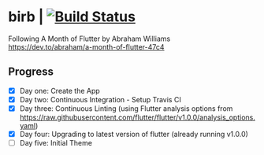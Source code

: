# birb | [![Build Status](https://travis-ci.org/aelgasser/my-birb.svg?branch=master)](https://travis-ci.org/aelgasser/my-birb)

Following A Month of Flutter by Abraham Williams  
https://dev.to/abraham/a-month-of-flutter-47c4

## Progress

* [x] Day one: Create the App
* [x] Day two: Continuous Integration - Setup Travis CI
* [x] Day three: Continuous Linting (using Flutter analysis options from https://raw.githubusercontent.com/flutter/flutter/v1.0.0/analysis_options.yaml)
* [x] Day four: Upgrading to latest version of flutter (already running v1.0.0)
* [ ] Day five: Initial Theme